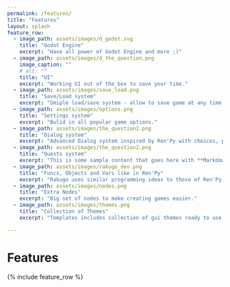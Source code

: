 ```yaml
---
permalink: /features/
title: "Features"
layout: splash
feature_row:
  - image_path: assets/images/d_godot.svg
    title: "Godot Engine"
    excerpt: "Have all power of Godot Engine and more ;)"
  - image_path: assets/images/d_the_question.png
    image_caption: ""
    # alt: ""
    title: "UI"
    excerpt: "Working UI out of the box to save your time."
  - image_path: assets/images/save_load.png
    title: "Save/Load system"
    excerpt: "Smiple load/save system - allow to save game at any time."
  - image_path: assets/images/options.png
    title: "Settings system"
    excerpt: "Bulid in all popular game options."
  - image_path: assets/images/the_question2.png
    title: "Dialog system"
    excerpt: "Advanced Dialog system inspired by Ren'Py with choices, player input and more."
  - image_path: assets/images/the_question2.png
    title: "Quests system"
    excerpt: "This is some sample content that goes here with **Markdown** formatting."
  - image_path: assets/images/rakugo_dev.png
    title: "Funcs, Objects and Vars like in Ren'Py"
    excerpt: "Rakugo uses similar programming ideas to those of Ren'Py."
  - image_path: assets/images/nodes.png
    title: "Extra Nodes"
    excerpt: "Big set of nodes to make creating games easier."
  - image_path: assets/images/themes.png
    title: "Collection of Themes"
    excerpt: "Templates includes collection of gui themes ready to use in your game."

---
```


# Features

{% include feature_row %}
